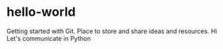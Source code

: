 # hello-world
Getting started with Git. Place to store and share ideas and resources. 
Hi
Let's communicate in Python
